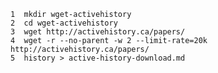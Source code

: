     1  mkdir wget-activehistory
    2  cd wget-activehistory
    3  wget http://activehistory.ca/papers/
    4  wget -r --no-parent -w 2 --limit-rate=20k http://activehistory.ca/papers/
    5  history > active-history-download.md
